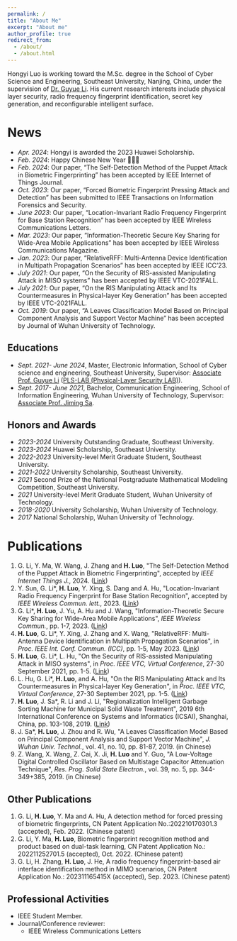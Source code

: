 ```yaml
---
permalink: /
title: "About Me"
excerpt: "About me"
author_profile: true
redirect_from: 
  - /about/
  - /about.html
---
```


Hongyi Luo is working toward the M.Sc. degree in the School of Cyber Science and Engineering, Southeast University, Nanjing, China, under the supervision of [Dr. Guyue Li](https://guyuelee.github.io/blog.github.io/). His current research interests include physical layer security, radio frequency fingerprint identification, secret key generation, and reconfigurable intelligent surface.

News
======
- *Apr. 2024*: Hongyi is awarded the 2023 Huawei Scholarship.
- *Feb. 2024*: Happy Chinese New Year 🎉🎉🎉
- *Feb. 2024*: Our paper, “The Self-Detection Method of the Puppet Attack in Biometric Fingerprinting” has been accepted by IEEE Internet of Things Journal.
- *Oct. 2023*: Our paper, “Forced Biometric Fingerprint Pressing Attack and Detection” has been submitted to IEEE Transactions on Information Forensics and Security.
- *June 2023*: Our paper, “Location-Invariant Radio Frequency Fingerprint for Base Station Recognition” has been accepted by IEEE Wireless Communications Letters.
- *Mar. 2023*: Our paper, “Information-Theoretic Secure Key Sharing for Wide-Area Mobile Applications” has been accepted by IEEE Wireless Communications Magazine.
- *Jan. 2023*: Our paper, “RelativeRFF: Multi-Antenna Device Identification in Multipath Propagation Scenarios” has been accepted by IEEE ICC’23.
- *July 2021*: Our paper, “On the Security of RIS-assisted Manipulating Attack in MISO systems” has been accepted by IEEE VTC-2021FALL.
- *July 2021*: Our paper, “On the RIS Manipulating Attack and Its Countermeasures in Physical-layer Key Generation” has been accepted by IEEE VTC-2021FALL.
- *Oct. 2019*: Our paper, “A Leaves Classification Model Based on Principal Component Analysis and Support Vector Machine” has been accepted by Journal of Wuhan University of Technology.

Educations
------
- *Sept. 2021- June 2024*, Master, Electronic Information, School of Cyber science and engineering, Southeast University, Supervisor: [Associate Prof. Guyue Li](https://www.researchgate.net/profile/Li-Guyue) ([PLS-LAB (Physical-Layer Security LAB)](https://sunyl1123.github.io/6102laboratory.github.io/)).
- *Sept. 2017- June 2021*, Bachelor, Communication Engineering, School of Information Engineering, Wuhan University of Technology, Supervisor: [Associate Prof. Jiming Sa](http://wutinfo.whut.edu.cn/yjspy/dsjs/201807/t20180704_314376.shtml).

Honors and Awards
------
- *2023-2024* University Outstanding Graduate, Southeast University.
- *2023-2024* Huawei Scholarship, Southeast University.
- *2022-2023* University-level Merit Graduate Student, Southeast University.
- *2021-2022* University Scholarship, Southeast University.
- *2021* Second Prize of the National Postgraduate Mathematical Modeling Competition, Southeast University.
- *2021* University-level Merit Graduate Student, Wuhan University of Technology.
- *2018-2020* University Scholarship, Wuhan University of Technology.
- *2017* National Scholarship, Wuhan University of Technology.

Publications
======
1. G. Li, Y. Ma, W. Wang, J. Zhang and **H. Luo**, "The Self-Detection Method of the Puppet Attack in Biometric Fingerprinting", accepted by *IEEE Internet Things J.*, 2024. ([Link](https://doi.org/10.1109/JIOT.2024.3365714))
2. Y. Sun, G. Li\*, **H. Luo**, Y. Xing, S. Dang and A. Hu, "Location-Invariant Radio Frequency Fingerprint for Base Station Recognition", accepted by *IEEE Wireless Commun. lett.*, 2023. ([Link](https://ieeexplore.ieee.org/document/10146013))
3. G. Li\*, **H. Luo**, J. Yu, A. Hu and J. Wang, "Information-Theoretic Secure Key Sharing for Wide-Area Mobile Applications", *IEEE Wireless Commun.*, pp. 1-7, 2023. ([Link](https://ieeexplore.ieee.org/document/10018333))
4. **H. Luo**, G. Li\*, Y. Xing, J. Zhang and X. Wang, "RelativeRFF: Multi-Antenna Device Identification in Multipath Propagation Scenarios", in *Proc. IEEE Int. Conf. Commun. (ICC)*, pp. 1-5, May 2023. ([Link](https://ieeexplore.ieee.org/document/10279540))
5. **H. Luo**, G. Li\*, L. Hu, "On the Security of RIS-assisted Manipulating Attack in MISO systems", in *Proc. IEEE VTC, Virtual Conference*, 27-30 September 2021, pp. 1-5. ([Link](https://ieeexplore.ieee.org/document/9625272))
6. L. Hu, G. Li\*, **H. Luo**, and A. Hu, "On the RIS Manipulating Attack and Its Countermeasures in Physical-layer Key Generation", in *Proc. IEEE VTC, Virtual Conference*, 27-30 September 2021, pp. 1-5. ([Link](https://ieeexplore.ieee.org/document/9625442))
7. **H. Luo**, J. Sa\*, R. Li and J. Li, "Regionalization Intelligent Garbage Sorting Machine for Municipal Solid Waste Treatment", 2019 6th International Conference on Systems and Informatics (ICSAI), Shanghai, China, pp. 103-108, 2019. ([Link](https://ieeexplore.ieee.org/document/9010575))
8. J. Sa\*, **H. Luo**, J. Zhou and R. Wu, "A Leaves Classification Model Based on Principal Component Analysis and Support Vector Machine", *J. Wuhan Univ. Technol.*, vol. 41, no. 10, pp. 81-87, 2019. (in Chinese)
9. Z. Wang, X. Wang, Z. Cai, X. Ji, **H. Luo** and Y. Guo, "A Low-Voltage Digital Controlled Oscillator Based on Multistage Capacitor Attenuation Technique", *Res. Prog. Solid State Electron.*, vol. 39, no. 5, pp. 344-349+385, 2019. (in Chinese)

Other Publications
------
1. G. Li, **H. Luo**, Y. Ma and A. Hu, A detection method for forced pressing of biometric fingerprints, CN Patent Application No.:202210170301.3 (accepted), Feb. 2022. (Chinese patent)
2. G. Li, Y. Ma, **H. Luo**, Biometric fingerprint recognition method and product based on dual-task learning, CN Patent Application No.: 202211252701.5 (accepted), Oct. 2022. (Chinese patent)
3. G. Li, H. Zhang, **H. Luo**, J. He, A radio frequency fingerprint-based air interface identification method in MIMO scenarios, CN Patent Application No.: 202311165415X (accepted), Sep. 2023. (Chinese patent)

Professional Activities
-----

- IEEE Student Member.
- Journal/Conference reviewer:
    - IEEE Wireless Communications Letters
